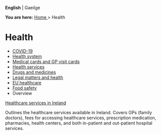 **English** |  Gaeilge 

**You are here:** [ Home ](/en/) > Health

#  Health

  * [ COVID-19 ](/en/health/covid19/)
  * [ Health system ](/en/health/health-system/)
  * [ Medical cards and GP visit cards ](/en/health/medical-cards-and-gp-visit-cards/)
  * [ Health services ](/en/health/health-services/)
  * [ Drugs and medicines ](/en/health/drugs-and-medicines/)
  * [ Legal matters and health ](/en/health/legal-matters-and-health/)
  * [ EU healthcare ](/en/health/eu-healthcare/)
  * [ Food safety ](/en/health/food-safety/)
  * Overview 

[ Healthcare services in Ireland ](/en/health/health-overview/)

Outlines the healthcare services available in Ireland. Covers GPs (family
doctors), fees for accessing healthcare services, prescription medication,
pharmacies, health centers, and both in-patient and out-patient hospital
services.
